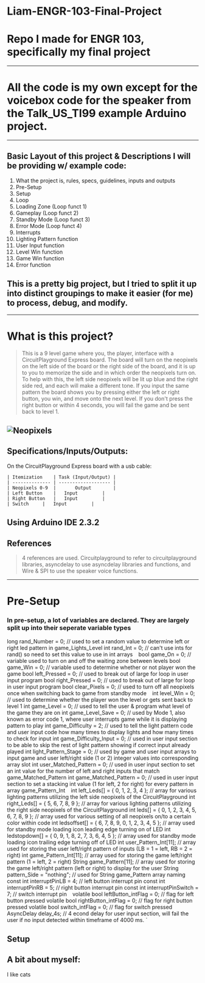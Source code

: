 # Liam-ENGR-103-Final-Project
# Repo I made for ENGR 103, specifically my final project
---
# All the code is my own except for the voicebox code for the speaker from the Talk_US_TI99 example Arduino project.
---
## Basic Layout of this project & Descriptions I will be providing w/ example code:
1. What the project is, rules, specs, guidelines, inputs and outputs
2. Pre-Setup
3. Setup
4. Loop
5. Loading Zone (Loop funct 1)
6. Gameplay (Loop funct 2)
7. Standby Mode (Loop funct 3)
8. Error Mode (Loop funct 4)
9. Interrupts
10. Lighting Pattern function
11. User Input function
12. Level Win function
13. Game Win function
14. Error function

## This is a pretty big project, but I tried to split it up into distinct groupings to make it easier (for me) to process, debug, and modify.
---
# What is this project?
> This is a 9 level game where you, the player, interface with a CircuitPlayground Express board. The board will turn on the neopixels on the left side of the board or the right side of the board, and it is up to you to memorize the side and in which order the neopixels turn on. To help with this, the left side neopixels will be lit up blue and the right side red, and each will make a different tone. If you input the same pattern the board shows you by pressing either the left or right button, you win, and move onto the next level. If you don't press the right button or within 4 seconds, you will fail the game and be sent back to level 1.

![Neopixels](https://cdn-learn.adafruit.com/assets/assets/000/034/012/large1024/circuit_playground_neoorder.jpg)
---
## Specifications/Inputs/Outputs:
On the CircuitPlayground Express board with a usb cable:

	| Itemization	 | Task (Input/Output) | 
 	| -------------- | ------------------- | 
	| Neopixels 0-9  |       Output        |
	| Left Button    | 	 Input         |
	| Right Button   |	 Input         |
 	| Switch 	 |	 Input         |
  Using Arduino IDE 2.3.2
---
## References
> 4 references are used. Circuitplayground to refer to circuitplayground libraries, asyncdelay to use asyncdelay libraries and functions, and Wire & SPI to use the speaker voice functions.
---
# Pre-Setup
### In pre-setup, a lot of variables are declared. They are largely split up into their seperate variable types

long rand_Number = 0;  // used to set a random value to determine left or right led pattern in game_Lights_Level
int rand_Int = 0;      // can't use ints for rand() so need to set this value to use in int arrays
`
`
bool game_On = 0;        // variable used to turn on and off the waiting zone between levels
bool game_Win = 0;       // variable used to determine whether or not player won the game
bool left_Pressed = 0;   // used to break out of large for loop in user input program
bool right_Pressed = 0;  // used to break out of large for loop in user input program
bool clear_Pixels = 0;   // used to turn off all neopixels once when switching back to game from standby mode
`
`
int level_Win = 0;              // used to determine whether the player won the level or gets sent back to level 1
int game_Level = 0;             // used to tell the user & program what level of the game they are on
int game_Level_Save = 0;        // used by Mode 1, also known as error code 1, where user interrupts game while it is displaying pattern to play
int game_Difficulty = 2;        // used to tell the light pattern code and user input code how many times to display lights and how many times to check for input
int game_Difficulty_Input = 0;  // used in user input section to be able to skip the rest of light pattern showing if correct input already played
int light_Pattern_Stage = 0;    // used by game and user input arrays to input game and user left/right side (1 or 2) integer values into corresponding array slot
int user_Matched_Pattern = 0;   // used in user input section to set an int value for the number of left and right inputs that match game_Matched_Pattern
int game_Matched_Pattern = 0;   // used in user input section to set a stacking int value (1 for left, 2 for right) for every pattern in array game_Pattern_Int
`
`
int left_Leds[] = { 0, 1, 2, 3, 4 };                   // array for various lighting patterns utilizing the left side neopixels of the CircuitPlayground
int right_Leds[] = { 5, 6, 7, 8, 9 };                  // array for various lighting patterns utilizing the right side neopixels of the CircuitPlayground
int leds[] = { 0, 1, 2, 3, 4, 5, 6, 7, 8, 9 };         // array used for various setting of all neopixels on/to a certain color within code
int ledsoffset[] = { 6, 7, 8, 9, 0, 1, 2, 3, 4, 5 };   // array used for standby mode loading icon leading edge turning on of LED
int ledstopdown[] = { 0, 9, 1, 8, 2, 7, 3, 6, 4, 5 };  // array used for standby mode loading icon trailing edge turning off of LED
int user_Pattern_Int[11];                              // array used for storing the user left/right pattern of inputs (LB = 1 = left, RB = 2 = right)
int game_Pattern_Int[11];                              // array used for storing the game left/right pattern (1 = left, 2 = right)
String game_Pattern[11];                               // array used for storing the game left/right pattern (left or right) to display for the user
String pattern_Side = "nothing";                       // used for String game_Pattern array naming
`
`
const int interruptPinLB = 4;      // left button interrupt pin
const int interruptPinRB = 5;      // right button interrupt pin
const int interruptPinSwitch = 7;  // switch interrupt pin
`
`
volatile bool leftButton_intFlag = 0;   // flag for left button pressed
volatile bool rightButton_intFlag = 0;  // flag for right button pressed
volatile bool switch_intFlag = 0;       // flag for switch pressed
`
`
AsyncDelay delay_4s;  // 4 econd delay for user input section, will fail the user if no input detected within timeframe of 4000 ms.
`

## Setup

## A bit about myself:
I like cats
